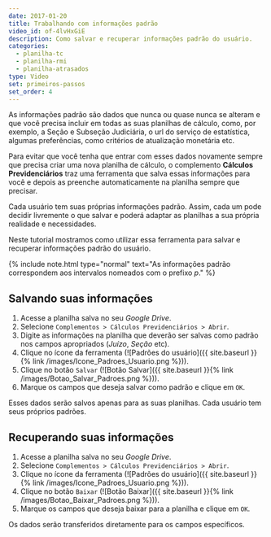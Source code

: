 ```yaml
---
date: 2017-01-20
title: Trabalhando com informações padrão
video_id: of-4lvHxGiE
description: Como salvar e recuperar informações padrão do usuário.
categories:
  - planilha-tc
  - planilha-rmi
  - planilha-atrasados
type: Video
set: primeiros-passos
set_order: 4
---
```


As informações padrão são dados que nunca ou quase nunca se alteram e que você precisa incluir em todas as suas planilhas de cálculo, como, por exemplo, a Seção e Subseção Judiciária, o url do serviço de estatística, algumas preferências, como critérios de atualização monetária etc.

Para evitar que você tenha que entrar com esses dados novamente sempre que precisa criar uma nova planilha de cálculo, o complemento **Cálculos Previdenciários** traz uma ferramenta que salva essas informações para você e depois as preenche automaticamente na planilha sempre que precisar. 

Cada usuário tem suas próprias informações padrão. Assim, cada um pode decidir livremente o que salvar e poderá adaptar as planilhas a sua própria realidade e necessidades. 

Neste tutorial mostramos como utilizar essa ferramenta para salvar e recuperar informações padrão do usuário.

{% include note.html type="normal" text="As informações padrão correspondem aos intervalos nomeados com o prefixo _p_." %}

## Salvando suas informações

1. Acesse a planilha salva no seu *Google Drive*.
1. Selecione `Complementos > Cálculos Previdenciários > Abrir`.
1. Digite as informações na planilha que deverão ser salvas como padrão nos campos apropriados (*Juízo*, *Seção* etc).
1. Clique no ícone da ferramenta (![Padrões do usuário]({{ site.baseurl }}{% link /images/Icone_Padroes_Usuario.png %})).
1. Clique no botão `Salvar` (![Botão Salvar]({{ site.baseurl }}{% link /images/Botao_Salvar_Padroes.png %})).
1. Marque os campos que deseja salvar como padrão e clique em `OK`.

Esses dados serão salvos apenas para as suas planilhas. Cada usuário tem seus próprios padrões.

## Recuperando suas informações

1. Acesse a planilha salva no seu *Google Drive*.
1. Selecione `Complementos > Cálculos Previdenciários > Abrir`.
1. Clique no ícone da ferramenta (![Padrões do usuário]({{ site.baseurl }}{% link /images/Icone_Padroes_Usuario.png %})).
1. Clique no botão `Baixar` (![Botão Baixar]({{ site.baseurl }}{% link /images/Botao_Baixar_Padroes.png %})).
1. Marque os campos que deseja baixar para a planilha e clique em `OK`.

Os dados serão transferidos diretamente para os campos específicos.
